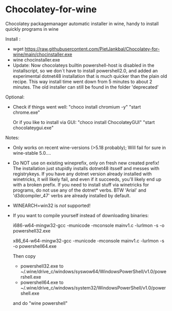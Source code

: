 # Chocolatey-for-wine
Chocolatey packagemanager automatic installer in wine, handy to install quickly programs in wine

Install :
- wget https://raw.githubusercontent.com/PietJankbal/Chocolatey-for-wine/main/chocinstaller.exe
- wine chocinstaller.exe
- Update: Now chocolateys builtin powershell-host is disabled in the installscript, so we don`t have to install
        powershell2.0, and added an experimental dotnet48 installation that is much quicker than the plain old recipe.
        This way install time went down from 5 minutes to about 2 minutes. The old installer can still be found in
        the folder 'deprecated' 

Optional:
- Check if things went well: "choco install chromium -y"
  "start chrome.exe"
  
  Or if you like to install via GUI: "choco install ChocolateyGUI"
  "start chocolateygui.exe"

Notes:

  - Only works on recent wine-versions (>5.18 probably); Will fail for sure in wine-stable 5.0....
  - Do NOT use on existing wineprefix, only on fresh new created prefix! The installation just stupidly installs dotnet48 itsself and messes with registrykeys.
    If you have any dotnet version already installed with winetricks, it will likely fail, and even if it succeeds, you'll likely end up with a broken prefix.
    If you need to install stuff via winetricks for programs, do not use any of the dotnet* verbs. 
    BTW 'Arial' and 'd3dcompiler_47' verbs are already installed by default.
  - WINEARCH=win32 is _not_ supported!
  - If you want to compile yourself instead of downloading binaries:
    
    i686-w64-mingw32-gcc -municode -mconsole mainv1.c -lurlmon -s -o powershell32.exe

    x86_64-w64-mingw32-gcc -municode -mconsole mainv1.c -lurlmon -s -o powershell64.exe
    
    Then copy 
    - powershell32.exe to ~/.wine/drive_c/windows/syswow64/WindowsPowerShell/v1.0/powershell.exe
    - powershell64.exe to ~/.wine/drive_c/windows/system32/WindowsPowerShell/v1.0/powershell.exe

    and do "wine powershell"
